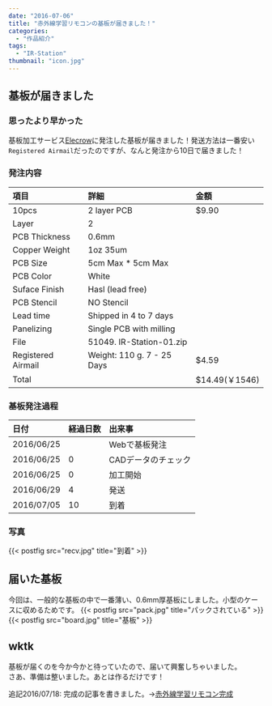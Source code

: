 ```yaml
---
date: "2016-07-06"
title: "赤外線学習リモコンの基板が届きました！"
categories:
  - "作品紹介"
tags:
  - "IR-Station"
thumbnail: "icon.jpg"
---
```


## 基板が届きました

### 思ったより早かった

基板加工サービス[Elecrow](http://www.elecrow.com/)に発注した基板が届きました！発送方法は一番安い`Registered Airmail`だったのですが、なんと発注から10日で届きました！
<!--more-->

### 発注内容

| 項目               | 詳細                       | 金額          |
| :----------------- | :------------------------- | :------------ |
| 10pcs              | 2 layer PCB                | $9.90         |
| Layer              | 2                          |               |
| PCB Thickness      | 0.6mm                      |               |
| Copper Weight      | 1oz 35um                   |               |
| PCB Size           | 5cm Max * 5cm Max          |               |
| PCB Color          | White                      |               |
| Suface Finish      | Hasl (lead free)           |               |
| PCB Stencil        | NO Stencil                 |               |
| Lead time          | Shipped in 4 to 7 days     |               |
| Panelizing         | Single PCB with milling    |               |
| File               | 51049. IR-Station-01.zip   |               |
| Registered Airmail | Weight: 110 g. 7 - 25 Days | $4.59         |
| Total              |                            | $14.49(￥1546) |

### 基板発注過程

| 日付       | 経過日数 | 出来事              |
| :--------- | :------- | :------------------ |
| 2016/06/25 |          | Webで基板発注       |
| 2016/06/25 | 0        | CADデータのチェック |
| 2016/06/25 | 0        | 加工開始            |
| 2016/06/29 | 4        | 発送                |
| 2016/07/05 | 10       | 到着                |

### 写真

{{< postfig src="recv.jpg" title="到着" >}}

## 届いた基板

今回は、一般的な基板の中で一番薄い、0.6mm厚基板にしました。小型のケースに収めるためです。
{{< postfig src="pack.jpg" title="パックされている" >}}
{{< postfig src="board.jpg" title="基板" >}}

## wktk

基板が届くのを今か今かと待っていたので、届いて興奮しちゃいました。  
さあ、準備は整いました。あとは作るだけです！

追記2016/07/18: 完成の記事を書きました。→[赤外線学習リモコン完成](/posts/2016-07-18-ir-station/)
